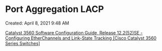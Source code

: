 # Port Aggregation LACP

Created: April 8, 2021 9:48 AM

[Catalyst 3560 Software Configuration Guide, Release 12.2(52)SE - Configuring EtherChannels and Link-State Tracking [Cisco Catalyst 3560 Series Switches]](https://www.cisco.com/c/en/us/td/docs/switches/lan/catalyst3560/software/release/12-2_52_se/configuration/guide/3560scg/swethchl.html)